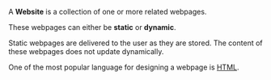 A **Website** is a collection of one or more related webpages.

These webpages can either be **static** or **dynamic**.

Static webpages are delivered to the user as they are stored. The content of these webpages does not update dynamically.

One of the most popular language for designing a webpage is [HTML](What%20is%20HTML.md).

